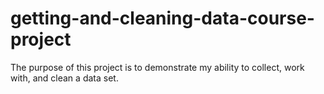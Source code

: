 # getting-and-cleaning-data-course-project
The purpose of this project is to demonstrate my ability to collect, work with, and clean a data set.
